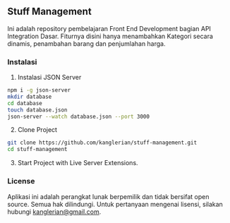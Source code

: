 ## Stuff Management

Ini adalah repository pembelajaran Front End Development bagian API Integration Dasar. Fiturnya disini hanya menambahkan Kategori secara dinamis, penambahan barang dan penjumlahan harga.

### Instalasi

1. Instalasi JSON Server

```bash
npm i -g json-server
mkdir database
cd database
touch database.json
json-server --watch database.json --port 3000
```

2. Clone Project

```bash
git clone https://github.com/kanglerian/stuff-management.git
cd stuff-management
```

3. Start Project with Live Server Extensions.

### License

Aplikasi ini adalah perangkat lunak berpemilik dan tidak bersifat open source. Semua hak dilindungi. Untuk pertanyaan mengenai lisensi, silakan hubungi [kanglerian@gmail.com](mailto:kanglerian@gmail.com).
